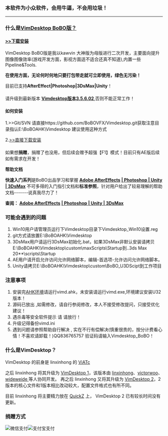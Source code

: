 ### 本软件为小众软件，会用牛逼，不会用垃圾！
____________________________________________________
### **什么是[VimDesktop BoBO版？](https://github.com/BoBOVFX/Vimdesktop_BoBO/releases)**
#### **[>>下载安装](https://github.com/BoBOVFX/Vimdesktop_BoBO/releases)**
VimDesktop BoBO版是我以kawvin 大神版为母版进行二次开发，主要面向提升图像图像效率(游戏开发方面，影视方面适不适合还真不知道),内置一些Pipeline&Tools.

**在使用方面，无论何时何地只要打包带走就可立即使用，绿色无污染！**

目前已支持**AfterEffect|Photoshop|3DsMax|Unity**！

####
请升级到最新版本 **[Vimdesktop版本3.5.6.02](https://github.com/BoBOVFX/Vimdesktop_BoBO/releases)**,否则不能正常工作！
#### 如何安装
1.>>Git/SVN 请直接https://github.com/BoBOVFX/Vimdesktop.git获取注意目录指认E:\BoBOAHK\Vimdesktop 建议使用这种方式

2.[>>直接下载安装](https://github.com/BoBOVFX/Vimdesktop_BoBO/releases)
####
如果想**捐赠**，捐赠了也没用，但后续会赠予超强【F1】模式！目前只有AE版后续如有需求在开发！

**帮助文档**

**快速入门系列**是BoBO出品学习和掌握 **[Adobe AfterEffects](https://github.com/victorwoo/vimdesktop) [| Photoshop | Unity | 3DsMax](https://www.kancloud.cn/funbobosky/vim_unity)** 不可多得的入门指引文档和**标准参照**，针对用户给出了较易理解的帮助文档-------说真我尽力了！


**查阅： [Adobe AfterEffects](https://github.com/victorwoo/vimdesktop) [| Photoshop | Unity | 3DsMax](https://www.kancloud.cn/funbobosky/vim_unity)**


### 可能会遇到的问题
1. Win10用户请管理员运行下Vimdesktop目录下Vimdesktop_Win10设置.reg
2. git方式请放置E:\BoBOAHK\Vimdesktop
3. 3DsMax用户请运行3DsMax初始化.bat，如果3DsMax非默认安装请拷贝E:\BoBOAHK\Vimdesktop\custom\maxScripts\Startup到..3ds Max 20**\scripts\Startup
4. AE用户请开启允许访问允许网络脚本，编辑-首选项-允许访问允许网络脚本。
5. Unity请拷贝E:\BoBOAHK\Vimdesktop\custom\BoBO_U3DScipt到工作项目

### 注意事项
1. 安装完[AHK环境](https://www.autohotkey.com/download/ahk-install.exe)请运行vimd.ahk，未安装请运行vimd.exe,环境建议安装U32版本！
2. 源码已放出 ,如需修改，请自行参阅修改，本人不接受修改提问，只接受优化建议！
3. 遇杀毒等安全软件提示 请 请放行！
4. 升级记得备份vimd.ini
5. 遇到问题请参照帮助自行解决 , 实在不行有偿解决(慎重很贵的，按分计费看心情！不喜欢请卸载！)QQ836765757 验证码请输入Vimdesktop_BoBO！

### **什么是VimDesktop？**
VimDesktop 的前身是 linxinhong 的 [ViATc
]([https://github.com/linxinhong/ViATc)

之后 linxinhong 将其升级为 [VimDesktop 1](https://github.com/victorwoo/vimdesktop)，该版本由 [linxinhong](linxinh)、[victorwoo](https://github.com/victorwoo)、[wideweide ](https://github.com/wideweide)等人协同开发。
再之后 linxinhong 又将其升级为 [VimDesktop 2](http://git.oschina.net/linxinhong/VimDesktop)，2版本的核心文件和1版本相比改动较大，配置文件格式也有所不同。

目前 linxinhong 将主要精力放在 [QuickZ](http://git.oschina.net/linxinhong/QuickZ) 上， VimDesktop 2 已有较长时间没有更新。

### 捐赠方式
![微信支付](https://i.loli.net/2019/08/28/5F9byl4WXnfhkUs.png)![支付宝支付](https://i.loli.net/2019/08/28/TtQ5l1ChLBzj3sS.png)